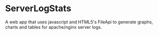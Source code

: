 ServerLogStats
==============

A web app that uses javascript and HTML5's FileApi to generate graphs, charts and tables for apache/nginx server logs.